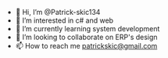 - 👋 Hi, I’m @Patrick-skic134
- 👀 I’m interested in c# and web
- 🌱 I’m currently learning system development 
- 💞️ I’m looking to collaborate on ERP's design 
- 📫 How to reach me patrickskic@gmail.com 


<!---
Patrick-skic134/Patrick-skic134 is a ✨ special ✨ repository because its `README.md` (this file) appears on your GitHub profile.
You can click the Preview link to take a look at your changes.
--->
